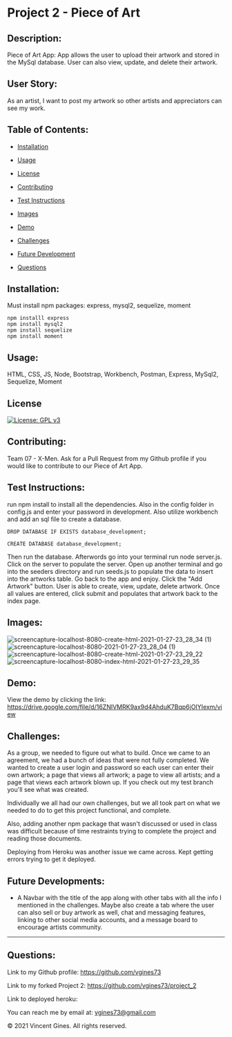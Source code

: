 # Project 2 - Piece of Art

## Description:
Piece of Art App: App allows the user to upload their artwork and stored in the MySql database. User can also view, update, and delete their artwork.

## User Story:
As an artist, I want to post my artwork so other artists and appreciators can see my work.

## Table of Contents:

* [Installation](#Installation)

* [Usage](#Usage)

* [License](#License)

* [Contributing](#Contributing)

* [Test Instructions](#Test-Instructions)

* [Images](#Images)

* [Demo](#Demo)

* [Challenges](#Challenges)

* [Future Development](#Future-Development)

* [Questions](#Questions)

## Installation:
Must install npm packages:
express, mysql2, sequelize, moment

    npm installl express
    npm install mysql2
    npm install sequelize
    npm install moment

## Usage:
HTML, CSS, JS, Node, Bootstrap, Workbench, Postman, Express, MySql2, Sequelize, Moment

## License
[![License: GPL v3](https://img.shields.io/badge/License-GPLv3-blue.svg)](https://www.gnu.org/licenses/gpl-3.0)

## Contributing:
Team 07 - X-Men. Ask for a Pull Request from my Github profile if you would like to contribute to our Piece of Art App.

## Test Instructions:
run npm install to install all the dependencies. Also in the config folder in config.js and enter your password in development. Also utilize workbench and add an sql file to create a database.

    DROP DATABASE IF EXISTS database_development;

    CREATE DATABASE database_development;

Then run the database. Afterwords go into your terminal run node server.js. Click on the server to populate the server. Open up another terminal and go into the seeders directory and run seeds.js to populate the data to insert into the artworks table. Go back to the app and enjoy. Click the "Add Artwork" button. User is able to create, view, update, delete artwork. Once all values are entered, click submit and populates that artwork back to the index page. 


## Images:
![screencapture-localhost-8080-create-html-2021-01-27-23_28_34 (1)](https://user-images.githubusercontent.com/71681031/106105187-69e98680-60f8-11eb-904d-b961e211c1ae.png)
![screencapture-localhost-8080-2021-01-27-23_28_04 (1)](https://user-images.githubusercontent.com/71681031/106105191-6b1ab380-60f8-11eb-9f91-3784bec9e043.png)
![screencapture-localhost-8080-create-html-2021-01-27-23_29_22](https://user-images.githubusercontent.com/71681031/106105178-681fc300-60f8-11eb-9441-a2b57f6a9a93.png)
![screencapture-localhost-8080-index-html-2021-01-27-23_29_35](https://user-images.githubusercontent.com/71681031/106105174-6655ff80-60f8-11eb-8b00-e19f7bc3dec5.png)


## Demo:
View the demo by clicking the link: https://drive.google.com/file/d/16ZNIVMRK9ax9d4AhduK7Bqp6jOIYIexm/view


## Challenges:
As a group, we needed to figure out what to build. Once we came to an agreement, we had a bunch of ideas that were not fully completed. We wanted to create a user login and password so each user can enter their own artwork; a page that views all artwork; a page to view all artists; and a page that views each artwork blown up. If you check out my test branch you'll see what was created. 


Individually we all had our own challenges, but we all took part on what we needed to do to get this project functional, and complete. 


Also, adding another npm package that wasn't discussed or used in class was difficult because of time restraints trying to complete the project and reading those documents. 

Deploying from Heroku was another issue we came across. Kept getting errors trying to get it deployed.

## Future Developments:
- A Navbar with the title of the app along with other tabs with all the info I mentioned in the challenges. Maybe also create a tab where the user can also sell or buy artwork as well, chat and messaging features, linking to other social media accounts, and a message board to encourage artists community.

---
## Questions:

Link to my Github profile: https://github.com/vgines73

Link to my forked Project 2: https://github.com/vgines73/project_2

Link to deployed heroku: 

You can reach me by email at: vgines73@gmail.com

© 2021 Vincent Gines. All rights reserved. 